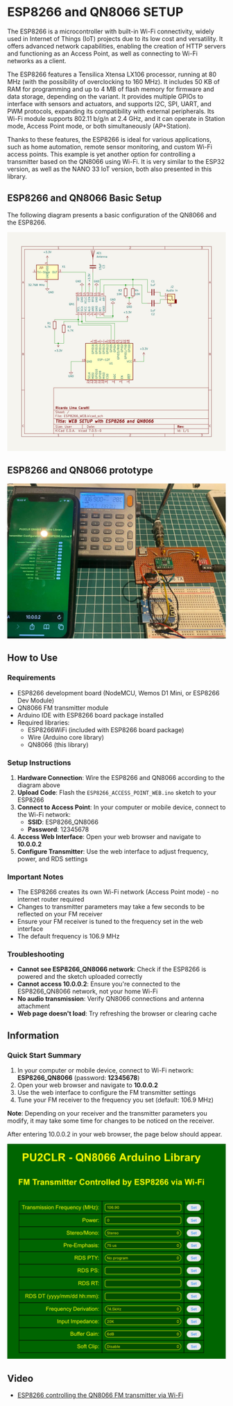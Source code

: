 # ESP8266 and QN8066 SETUP

The ESP8266 is a microcontroller with built-in Wi-Fi connectivity, widely used in Internet of Things (IoT) projects due to its low cost and versatility. It offers advanced network capabilities, enabling the creation of HTTP servers and functioning as an Access Point, as well as connecting to Wi-Fi networks as a client.

The ESP8266 features a Tensilica Xtensa LX106 processor, running at 80 MHz (with the possibility of overclocking to 160 MHz). It includes 50 KB of RAM for programming and up to 4 MB of flash memory for firmware and data storage, depending on the variant. It provides multiple GPIOs to interface with sensors and actuators, and supports I2C, SPI, UART, and PWM protocols, expanding its compatibility with external peripherals. Its Wi-Fi module supports 802.11 b/g/n at 2.4 GHz, and it can operate in Station mode, Access Point mode, or both simultaneously (AP+Station).

Thanks to these features, the ESP8266 is ideal for various applications, such as home automation, remote sensor monitoring, and custom Wi-Fi access points. This example is yet another option for controlling a transmitter based on the QN8066 using Wi-Fi. It is very similar to the ESP32 version, as well as the NANO 33 IoT version, both also presented in this library.


## ESP8266 and QN8066 Basic Setup

The following diagram presents a basic configuration of the QN8066 and the ESP8266.

![ESP8266 and QN8066 Basic Setup](./schematic_esp8266_qn8066.jpg)



## ESP8266 and QN8066 prototype

![ESP8266 and QN8066 prototype](./prototype_esp8266_qn8066.jpg)


## How to Use

### Requirements
- ESP8266 development board (NodeMCU, Wemos D1 Mini, or ESP8266 Dev Module)
- QN8066 FM transmitter module
- Arduino IDE with ESP8266 board package installed
- Required libraries:
  - ESP8266WiFi (included with ESP8266 board package)
  - Wire (Arduino core library)
  - QN8066 (this library)

### Setup Instructions

1) **Hardware Connection**: Wire the ESP8266 and QN8066 according to the diagram above
2) **Upload Code**: Flash the `ESP8266_ACCESS_POINT_WEB.ino` sketch to your ESP8266
3) **Connect to Access Point**: In your computer or mobile device, connect to the Wi-Fi network:
   - **SSID**: ESP8266_QN8066
   - **Password**: 12345678
4) **Access Web Interface**: Open your web browser and navigate to **10.0.0.2**
5) **Configure Transmitter**: Use the web interface to adjust frequency, power, and RDS settings

### Important Notes

- The ESP8266 creates its own Wi-Fi network (Access Point mode) - no internet router required
- Changes to transmitter parameters may take a few seconds to be reflected on your FM receiver
- Ensure your FM receiver is tuned to the frequency set in the web interface
- The default frequency is 106.9 MHz

### Troubleshooting

- **Cannot see ESP8266_QN8066 network**: Check if the ESP8266 is powered and the sketch uploaded correctly
- **Cannot access 10.0.0.2**: Ensure you're connected to the ESP8266_QN8066 network, not your home Wi-Fi
- **No audio transmission**: Verify QN8066 connections and antenna attachment
- **Web page doesn't load**: Try refreshing the browser or clearing cache

## Information

### Quick Start Summary

1) In your computer or mobile device, connect to Wi-Fi network: **ESP8266_QN8066** (password: **12345678**)
2) Open your web browser and navigate to **10.0.0.2**
3) Use the web interface to configure the FM transmitter settings
4) Tune your FM receiver to the frequency you set (default: 106.9 MHz)

**Note**: Depending on your receiver and the transmitter parameters you modify, it may take some time for changes to be noticed on the receiver.


After entering 10.0.0.2 in your web browser, the page below should appear.

![FM Transmitter Page](./web_page.jpg)


## Video

* [ESP8266 controlling the QN8066 FM transmitter via Wi-Fi](https://youtu.be/WVRsd0P8aRI?si=kUDwbs8J0wA0sLLK)
